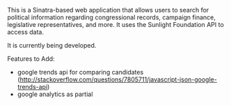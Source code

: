 This is a Sinatra-based web application that allows users to search for political information regarding congressional records, campaign finance, legislative representatives, and more.  It uses the Sunlight Foundation API to access data.

It is currently being developed.

Features to Add:
-  google trends api for comparing candidates (http://stackoverflow.com/questions/7805711/javascript-json-google-trends-api) 
-  google analytics as partial 




